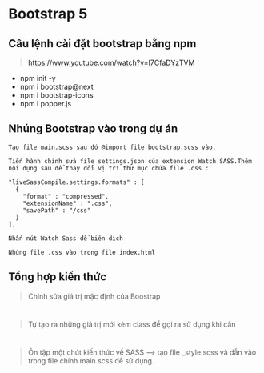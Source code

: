 # Bootstrap 5

## Câu lệnh cài đặt bootstrap bằng npm

> https://www.youtube.com/watch?v=I7CfaDYzTVM

- npm init -y
- npm i bootstrap@next
- npm i bootstrap-icons
- npm i popper.js

## Nhúng Bootstrap vào trong dự án

```
Tạo file main.scss sau đó @import file bootstrap.scss vào.

Tiến hành chỉnh sửa file settings.json của extension Watch SASS.Thêm nội dụng sau để thay đổi vị trí thư mục chứa file .css :

"liveSassCompile.settings.formats" : [
  {
    "format" : "compressed",
    "extensionName" : ".css",
    "savePath" : "/css"
  }
],

Nhấn nút Watch Sass để biên dịch

Nhúng file .css vào trong file index.html
```

## Tổng hợp kiến thức

> Chỉnh sửa giá trị mặc định của Boostrap

#

> Tự tạo ra những giá trị mới kèm class để gọi ra sử dụng khi cần

#

> Ôn tập một chút kiến thức về SASS --> tạo file \_style.scss và dẫn vào trong file chính main.scss để sử dụng.
